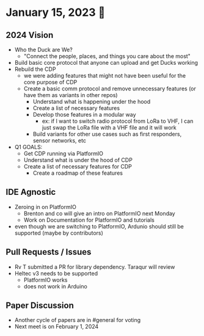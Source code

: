 # January 15, 2023 :duck:

## 2024 Vision
* Who the Duck are We?
    * "Connect the people, places, and things you care about the most"
* Build basic core protocol that anyone can upload and get Ducks working
* Rebuild the CDP
    * we were adding features that might not have been useful for the core purpose of CDP
    * Create a basic comm protocol and remove unnecessary features (or have them as variants in other repos)
        * Understand what is happening under the hood
        * Create a list of necessary features
        * Develop those features in a modular way
            * ex: if I want to switch radio protocol from LoRa to VHF, I can just swap the LoRa file with a VHF file and it will work
        * Build variants for other use cases such as first responders, sensor networks, etc
* Q1 GOALS:
    * Get CDP running via PlatformIO
    * Understand what is under the hood of CDP
    * Create a list of necessary features for CDP
        * Create a roadmap of these features

## IDE Agnostic
* Zeroing in on PlatformIO
    * Brenton and co will give an intro on PlatformIO next Monday
    * Work on Documentation for PlatformIO and tutorials
* even though we are switching to PlatformIO, Ardunio should still be supported (maybe by contributors)

## Pull Requests / Issues
* Rv T submitted a PR for library dependency. Taraqur will review
* Heltec v3 needs to be supported
    * PlatformIO works
    * does not work in Arduino

## Paper Discussion
* Another cycle of papers are in #general for voting
* Next meet is on February 1, 2024